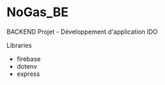 # NoGas_BE
BACKEND
Projet - Développement d'application IDO

Libraries
- firebase
- dotenv
- express